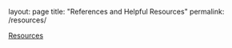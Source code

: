 layout: page
title: "References and Helpful Resources"
permalink: /resources/

[Resources](https://javamasterclass.github.io/resources)